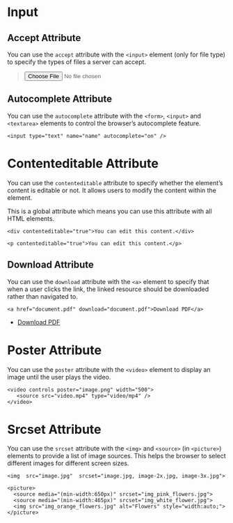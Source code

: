 # Input

## Accept Attribute

You can use the  `accept`  attribute with the  `<input>`  element (only for file type) to specify the types of files a server can accept.

> <input type="file" accept=".jpg, .jpeg, .png">

## Autocomplete Attribute

You can use the  `autocomplete`  attribute with the  `<form>`,  `<input>`  and  `<textarea>`  elements to control the browser’s autocomplete feature.

    <input type="text" name="name" autocomplete="on" />

# Contenteditable Attribute

You can use the  `contenteditable`  attribute to specify whether the element’s content is editable or not. It allows users to modify the content within the element.

This is a global attribute which means you can use this attribute with all HTML elements.

    <div contenteditable="true">You can edit this content.</div>

    <p contenteditable="true">You can edit this content.</p>

## Download Attribute

You can use the  `download`  attribute with the  `<a>`  element to specify that when a user clicks the link, the linked resource should be downloaded rather than navigated to.

    <a href="document.pdf" download="document.pdf">Download PDF</a>
    

 - <a href="document.pdf" download="document.pdf">Download PDF</a>

# Poster Attribute

You can use the  `poster`  attribute with the  `<video>`  element to display an image until the user plays the video.

    <video controls poster="image.png" width="500">  
       <source src="video.mp4" type="video/mp4" />  
    </video>

# Srcset Attribute

You can use the  `srcset`  attribute with the  `<img>`  and  `<source>`  (in  `<picture>`) elements to provide a list of image sources. This helps the browser to select different images for different screen sizes.

    <img  src="image.jpg"  srcset="image.jpg, image-2x.jpg, image-3x.jpg">
    
    <picture>
      <source media="(min-width:650px)" srcset="img_pink_flowers.jpg">
      <source media="(min-width:465px)" srcset="img_white_flower.jpg">
      <img src="img_orange_flowers.jpg" alt="Flowers" style="width:auto;">
    </picture>
